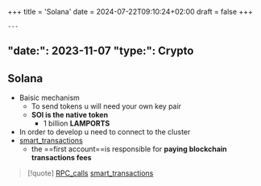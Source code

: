+++
title = 'Solana'
date = 2024-07-22T09:10:24+02:00
draft = false
+++

    ---
"date:": 2023-11-07
"type:": Crypto
---
## Solana 

- Baisic mechanism
	- To send tokens u will need your own key pair 
	- **SOl is the native token**
		- 1 billion **LAMPORTS**
- In order to develop u need to connect to the cluster
- [smart_transactions](/smart_transactions.md)
	- the ==first account==is responsible for **paying blockchain transactions fees**
>[!quote] [RPC_calls](/RPC_calls.md) [smart_transactions](/smart_transactions.md) 